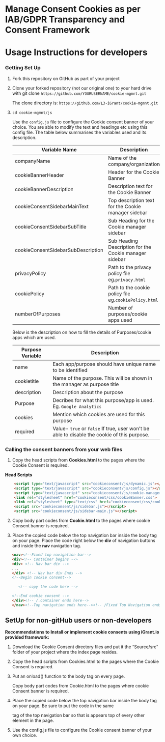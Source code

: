 # Manage Consent Cookies as per IAB/GDPR Transparency and Consent Framework

# Usage Instructions for developers

### Getting Set Up

1. Fork this repository on GitHub as part of your project
2. Clone your forked repository (not our original one) to your hard drive with git clone `https://github.com/YOURUSERNAME/cookie-mgmnt.git` 
   
   The clone directory is: 
  `https://github.com/L3-iGrant/cookie-mgmnt.git`

3. `cd cookie-mgmnt/js`
	
	Use the `config.js` file to configure the Cookie consent banner of your choice. You are able to modify the text and headings etc using this config file. The table below summarises the variables used and its description.

	| Variable Name | Description |
	|---|----|
	| companyName | Name of the company/organization |
	| cookieBannerHeader | Header for the Cookie Banner |
	| cookieBannerDescription | Description text for the Cookie Banner |
	| cookieConsentSidebarMainText| Top description text for the Cookie manager sidebar |
	| cookieConsentSidebarSubTitle| Sub Heading for the Cookie manager sidebar|
	| cookieConsentSidebarSubDescription| Sub Heading Description for the Cookie manager sidebar|
	| privacyPolicy| Path to the privacy policy file eg.`privacy.html`|
	| cookiePolicy| Path to the cookie policy file eg.`cookiePolicy.html`|
	| numberOfPurposes| Number of purposes/cookie apps used|

	Below is the description on how to fill the details of Purposes/cookie apps which are used.

	| Purpose Variable| Description |
	|---|----|
	| name | Each app/purpose should have unique name to be identified |
	| cookietitle | Name of the purpose. This will be shown in the manager as purpose title|
	| description | Description about the purpose|
	| Purpose | Decribes for what this purpose/app is used. Eg. `Google Analytics`|
	| cookies | Mention which cookies are used for this purpose|
	| required | Value- `true` or `false` If true, user won't be able to disable the cookie of this purpose.|

### Calling the consent banners from your web files

1. Copy the head scripts from **Cookies.html** to the pages where the Cookie Consent is required.

**Head Scripts**
```html
    <script type="text/javascript" src="cookieconsent/js/dynamic.js"></script>
    <script type="text/javascript" src="cookieconsent/js/config.js"></script>
    <script type="text/javascript" src="cookieconsent/js/cookie-manager.js"></script>
    <link rel="stylesheet" href="cookieconsent/css/cookieBanner.css">
    <link rel="stylesheet" type="text/css" href="cookieconsent/css/cookieSidebar.css" />
    <script src="cookieconsent/js/sidebar.js"></script>
    <script src="cookieconsent/js/sidebar-main.js"></script>
```
2. Copy body part codes from **Cookie.html** to the pages where cookie Consent banner is required.

3. Place the copied code below the top navigation bar inside the body tag on your page. Place the code right below the **div** of
navigation buttons and inside the **nav** navigation tag.
```html
   <nav><!--Fixed top navigation bar-->
   <div><!-- Container begins --> 
   <div> <!-- Nav bar div -->
   ...
   </div> <!-- Nav bar div Ends -->
   <!--Begin cookie consent-->
      
      <!-- copy the code here -->
   
   <!--End cookie consent -->
   </div><!-- /.container ends here-->
   </nav><!--Top navigation ends here--><!-- /Fixed Top Navigation ends here-->
```

## SetUp for non-gitHub users or non-developers
**Recommendations to Install or implement cookie consents using iGrant.io provided framework:**

1. Download the Cookie Consent directory files and put it the “Source/src” folder of your project where the index page resides.
2. Copy the head scripts from Cookies.html to the pages where the Cookie Consent is required.
3. Put an onload() function to the body tag on every page.
  
	Copy body part codes from Cookie.html to the pages where cookie 	Consent banner is required. 

4. Place the copied code below the top navigation bar inside the body tag on your page. Be sure to put the code in the same <div> tag of the top navigation bar so that is appears top of every other element in the page. 

5. Use the config.js file to configure the Cookie consent banner of your own choice.







